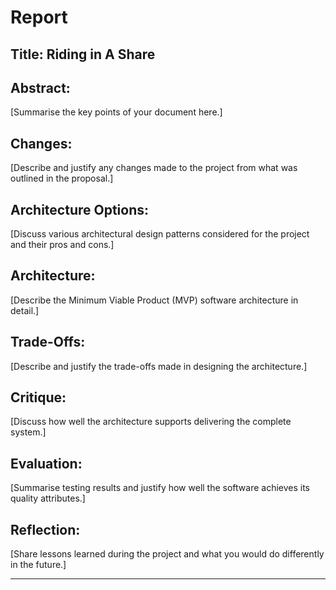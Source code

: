 # Report

## Title: Riding in A Share

## Abstract:
[Summarise the key points of your document here.]

## Changes:
[Describe and justify any changes made to the project from what was outlined in the proposal.]

## Architecture Options:
[Discuss various architectural design patterns considered for the project and their pros and cons.]

## Architecture:
[Describe the Minimum Viable Product (MVP) software architecture in detail.]

## Trade-Offs:
[Describe and justify the trade-offs made in designing the architecture.]

## Critique:
[Discuss how well the architecture supports delivering the complete system.]

## Evaluation:
[Summarise testing results and justify how well the software achieves its quality attributes.]

## Reflection:
[Share lessons learned during the project and what you would do differently in the future.]

---
